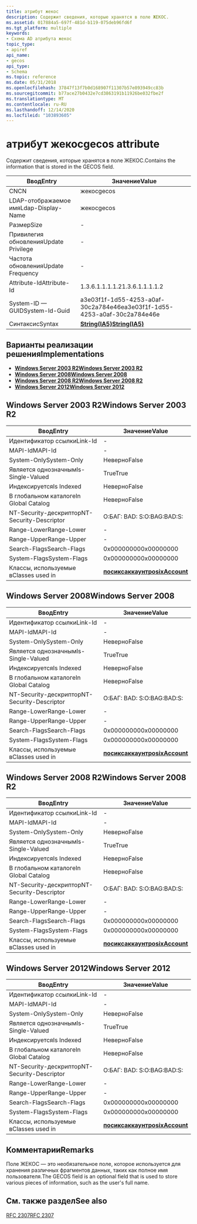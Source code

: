 ```yaml
---
title: атрибут жекос
description: Содержит сведения, которые хранятся в поле ЖЕКОС.
ms.assetid: 017884a5-697f-481d-b119-075deb96fd6f
ms.tgt_platform: multiple
keywords:
- Схема AD атрибута жекос
topic_type:
- apiref
api_name:
- gecos
api_type:
- Schema
ms.topic: reference
ms.date: 05/31/2018
ms.openlocfilehash: 37847f13f7b0d168907f11307b57e893949cc83b
ms.sourcegitcommit: b77ace27b0432e7cd3863191b11926be032fbe2f
ms.translationtype: MT
ms.contentlocale: ru-RU
ms.lasthandoff: 12/14/2020
ms.locfileid: "103893605"
---
```

# <a name="gecos-attribute"></a><span data-ttu-id="2bc88-104">атрибут жекос</span><span class="sxs-lookup"><span data-stu-id="2bc88-104">gecos attribute</span></span>

<span data-ttu-id="2bc88-105">Содержит сведения, которые хранятся в поле ЖЕКОС.</span><span class="sxs-lookup"><span data-stu-id="2bc88-105">Contains the information that is stored in the GECOS field.</span></span>



| <span data-ttu-id="2bc88-106">Ввод</span><span class="sxs-lookup"><span data-stu-id="2bc88-106">Entry</span></span> | <span data-ttu-id="2bc88-107">Значение</span><span class="sxs-lookup"><span data-stu-id="2bc88-107">Value</span></span> |
|-------------------|--------------------------------------|
| <span data-ttu-id="2bc88-108">CN</span><span class="sxs-lookup"><span data-stu-id="2bc88-108">CN</span></span>                | <span data-ttu-id="2bc88-109">жекос</span><span class="sxs-lookup"><span data-stu-id="2bc88-109">gecos</span></span>                                |
| <span data-ttu-id="2bc88-110">LDAP-отображаемое имя</span><span class="sxs-lookup"><span data-stu-id="2bc88-110">Ldap-Display-Name</span></span> | <span data-ttu-id="2bc88-111">жекос</span><span class="sxs-lookup"><span data-stu-id="2bc88-111">gecos</span></span>                                |
| <span data-ttu-id="2bc88-112">Размер</span><span class="sxs-lookup"><span data-stu-id="2bc88-112">Size</span></span>              | \-                                   |
| <span data-ttu-id="2bc88-113">Привилегия обновления</span><span class="sxs-lookup"><span data-stu-id="2bc88-113">Update Privilege</span></span>  | \-                                   |
| <span data-ttu-id="2bc88-114">Частота обновления</span><span class="sxs-lookup"><span data-stu-id="2bc88-114">Update Frequency</span></span>  | \-                                   |
| <span data-ttu-id="2bc88-115">Attribute-Id</span><span class="sxs-lookup"><span data-stu-id="2bc88-115">Attribute-Id</span></span>      | <span data-ttu-id="2bc88-116">1.3.6.1.1.1.1.2</span><span class="sxs-lookup"><span data-stu-id="2bc88-116">1.3.6.1.1.1.1.2</span></span>                      |
| <span data-ttu-id="2bc88-117">System-ID — GUID</span><span class="sxs-lookup"><span data-stu-id="2bc88-117">System-Id-Guid</span></span>    | <span data-ttu-id="2bc88-118">a3e03f1f-1d55-4253-a0af-30c2a784e46e</span><span class="sxs-lookup"><span data-stu-id="2bc88-118">a3e03f1f-1d55-4253-a0af-30c2a784e46e</span></span> |
| <span data-ttu-id="2bc88-119">Синтаксис</span><span class="sxs-lookup"><span data-stu-id="2bc88-119">Syntax</span></span>            | [<span data-ttu-id="2bc88-120">**String(IA5)**</span><span class="sxs-lookup"><span data-stu-id="2bc88-120">**String(IA5)**</span></span>](s-string-ia5.md)  |



## <a name="implementations"></a><span data-ttu-id="2bc88-121">Варианты реализации решения</span><span class="sxs-lookup"><span data-stu-id="2bc88-121">Implementations</span></span>

-   [<span data-ttu-id="2bc88-122">**Windows Server 2003 R2**</span><span class="sxs-lookup"><span data-stu-id="2bc88-122">**Windows Server 2003 R2**</span></span>](#windows-server-2003-r2)
-   [<span data-ttu-id="2bc88-123">**Windows Server 2008**</span><span class="sxs-lookup"><span data-stu-id="2bc88-123">**Windows Server 2008**</span></span>](#windows-server-2008)
-   [<span data-ttu-id="2bc88-124">**Windows Server 2008 R2**</span><span class="sxs-lookup"><span data-stu-id="2bc88-124">**Windows Server 2008 R2**</span></span>](#windows-server-2008-r2)
-   [<span data-ttu-id="2bc88-125">**Windows Server 2012**</span><span class="sxs-lookup"><span data-stu-id="2bc88-125">**Windows Server 2012**</span></span>](#windows-server-2012)

## <a name="windows-server-2003-r2"></a><span data-ttu-id="2bc88-126">Windows Server 2003 R2</span><span class="sxs-lookup"><span data-stu-id="2bc88-126">Windows Server 2003 R2</span></span>



| <span data-ttu-id="2bc88-127">Ввод</span><span class="sxs-lookup"><span data-stu-id="2bc88-127">Entry</span></span> | <span data-ttu-id="2bc88-128">Значение</span><span class="sxs-lookup"><span data-stu-id="2bc88-128">Value</span></span> |
|------------------------|---------------------------------------------------|
| <span data-ttu-id="2bc88-129">Идентификатор ссылки</span><span class="sxs-lookup"><span data-stu-id="2bc88-129">Link-Id</span></span>                | \-                                                |
| <span data-ttu-id="2bc88-130">MAPI-Id</span><span class="sxs-lookup"><span data-stu-id="2bc88-130">MAPI-Id</span></span>                | \-                                                |
| <span data-ttu-id="2bc88-131">System-Only</span><span class="sxs-lookup"><span data-stu-id="2bc88-131">System-Only</span></span>            | <span data-ttu-id="2bc88-132">Неверно</span><span class="sxs-lookup"><span data-stu-id="2bc88-132">False</span></span>                                             |
| <span data-ttu-id="2bc88-133">Является однозначным</span><span class="sxs-lookup"><span data-stu-id="2bc88-133">Is-Single-Valued</span></span>       | <span data-ttu-id="2bc88-134">True</span><span class="sxs-lookup"><span data-stu-id="2bc88-134">True</span></span>                                              |
| <span data-ttu-id="2bc88-135">Индексируется</span><span class="sxs-lookup"><span data-stu-id="2bc88-135">Is Indexed</span></span>             | <span data-ttu-id="2bc88-136">Неверно</span><span class="sxs-lookup"><span data-stu-id="2bc88-136">False</span></span>                                             |
| <span data-ttu-id="2bc88-137">В глобальном каталоге</span><span class="sxs-lookup"><span data-stu-id="2bc88-137">In Global Catalog</span></span>      | <span data-ttu-id="2bc88-138">Неверно</span><span class="sxs-lookup"><span data-stu-id="2bc88-138">False</span></span>                                             |
| <span data-ttu-id="2bc88-139">NT-Security-дескриптор</span><span class="sxs-lookup"><span data-stu-id="2bc88-139">NT-Security-Descriptor</span></span> | <span data-ttu-id="2bc88-140">О:БАГ: BAD: S:</span><span class="sxs-lookup"><span data-stu-id="2bc88-140">O:BAG:BAD:S:</span></span>                                      |
| <span data-ttu-id="2bc88-141">Range-Lower</span><span class="sxs-lookup"><span data-stu-id="2bc88-141">Range-Lower</span></span>            | \-                                                |
| <span data-ttu-id="2bc88-142">Range-Upper</span><span class="sxs-lookup"><span data-stu-id="2bc88-142">Range-Upper</span></span>            | \-                                                |
| <span data-ttu-id="2bc88-143">Search-Flags</span><span class="sxs-lookup"><span data-stu-id="2bc88-143">Search-Flags</span></span>           | <span data-ttu-id="2bc88-144">0x00000000</span><span class="sxs-lookup"><span data-stu-id="2bc88-144">0x00000000</span></span>                                        |
| <span data-ttu-id="2bc88-145">System-Flags</span><span class="sxs-lookup"><span data-stu-id="2bc88-145">System-Flags</span></span>           | <span data-ttu-id="2bc88-146">0x00000000</span><span class="sxs-lookup"><span data-stu-id="2bc88-146">0x00000000</span></span>                                        |
| <span data-ttu-id="2bc88-147">Классы, используемые в</span><span class="sxs-lookup"><span data-stu-id="2bc88-147">Classes used in</span></span>        | [<span data-ttu-id="2bc88-148">**посиксаккаунт**</span><span class="sxs-lookup"><span data-stu-id="2bc88-148">**posixAccount**</span></span>](c-posixaccount.md)<br/> |



## <a name="windows-server-2008"></a><span data-ttu-id="2bc88-149">Windows Server 2008</span><span class="sxs-lookup"><span data-stu-id="2bc88-149">Windows Server 2008</span></span>



| <span data-ttu-id="2bc88-150">Ввод</span><span class="sxs-lookup"><span data-stu-id="2bc88-150">Entry</span></span> | <span data-ttu-id="2bc88-151">Значение</span><span class="sxs-lookup"><span data-stu-id="2bc88-151">Value</span></span> |
|------------------------|---------------------------------------------------|
| <span data-ttu-id="2bc88-152">Идентификатор ссылки</span><span class="sxs-lookup"><span data-stu-id="2bc88-152">Link-Id</span></span>                | \-                                                |
| <span data-ttu-id="2bc88-153">MAPI-Id</span><span class="sxs-lookup"><span data-stu-id="2bc88-153">MAPI-Id</span></span>                | \-                                                |
| <span data-ttu-id="2bc88-154">System-Only</span><span class="sxs-lookup"><span data-stu-id="2bc88-154">System-Only</span></span>            | <span data-ttu-id="2bc88-155">Неверно</span><span class="sxs-lookup"><span data-stu-id="2bc88-155">False</span></span>                                             |
| <span data-ttu-id="2bc88-156">Является однозначным</span><span class="sxs-lookup"><span data-stu-id="2bc88-156">Is-Single-Valued</span></span>       | <span data-ttu-id="2bc88-157">True</span><span class="sxs-lookup"><span data-stu-id="2bc88-157">True</span></span>                                              |
| <span data-ttu-id="2bc88-158">Индексируется</span><span class="sxs-lookup"><span data-stu-id="2bc88-158">Is Indexed</span></span>             | <span data-ttu-id="2bc88-159">Неверно</span><span class="sxs-lookup"><span data-stu-id="2bc88-159">False</span></span>                                             |
| <span data-ttu-id="2bc88-160">В глобальном каталоге</span><span class="sxs-lookup"><span data-stu-id="2bc88-160">In Global Catalog</span></span>      | <span data-ttu-id="2bc88-161">Неверно</span><span class="sxs-lookup"><span data-stu-id="2bc88-161">False</span></span>                                             |
| <span data-ttu-id="2bc88-162">NT-Security-дескриптор</span><span class="sxs-lookup"><span data-stu-id="2bc88-162">NT-Security-Descriptor</span></span> | <span data-ttu-id="2bc88-163">О:БАГ: BAD: S:</span><span class="sxs-lookup"><span data-stu-id="2bc88-163">O:BAG:BAD:S:</span></span>                                      |
| <span data-ttu-id="2bc88-164">Range-Lower</span><span class="sxs-lookup"><span data-stu-id="2bc88-164">Range-Lower</span></span>            | \-                                                |
| <span data-ttu-id="2bc88-165">Range-Upper</span><span class="sxs-lookup"><span data-stu-id="2bc88-165">Range-Upper</span></span>            | \-                                                |
| <span data-ttu-id="2bc88-166">Search-Flags</span><span class="sxs-lookup"><span data-stu-id="2bc88-166">Search-Flags</span></span>           | <span data-ttu-id="2bc88-167">0x00000000</span><span class="sxs-lookup"><span data-stu-id="2bc88-167">0x00000000</span></span>                                        |
| <span data-ttu-id="2bc88-168">System-Flags</span><span class="sxs-lookup"><span data-stu-id="2bc88-168">System-Flags</span></span>           | <span data-ttu-id="2bc88-169">0x00000000</span><span class="sxs-lookup"><span data-stu-id="2bc88-169">0x00000000</span></span>                                        |
| <span data-ttu-id="2bc88-170">Классы, используемые в</span><span class="sxs-lookup"><span data-stu-id="2bc88-170">Classes used in</span></span>        | [<span data-ttu-id="2bc88-171">**посиксаккаунт**</span><span class="sxs-lookup"><span data-stu-id="2bc88-171">**posixAccount**</span></span>](c-posixaccount.md)<br/> |



## <a name="windows-server-2008-r2"></a><span data-ttu-id="2bc88-172">Windows Server 2008 R2</span><span class="sxs-lookup"><span data-stu-id="2bc88-172">Windows Server 2008 R2</span></span>



| <span data-ttu-id="2bc88-173">Ввод</span><span class="sxs-lookup"><span data-stu-id="2bc88-173">Entry</span></span> | <span data-ttu-id="2bc88-174">Значение</span><span class="sxs-lookup"><span data-stu-id="2bc88-174">Value</span></span> |
|------------------------|---------------------------------------------------|
| <span data-ttu-id="2bc88-175">Идентификатор ссылки</span><span class="sxs-lookup"><span data-stu-id="2bc88-175">Link-Id</span></span>                | \-                                                |
| <span data-ttu-id="2bc88-176">MAPI-Id</span><span class="sxs-lookup"><span data-stu-id="2bc88-176">MAPI-Id</span></span>                | \-                                                |
| <span data-ttu-id="2bc88-177">System-Only</span><span class="sxs-lookup"><span data-stu-id="2bc88-177">System-Only</span></span>            | <span data-ttu-id="2bc88-178">Неверно</span><span class="sxs-lookup"><span data-stu-id="2bc88-178">False</span></span>                                             |
| <span data-ttu-id="2bc88-179">Является однозначным</span><span class="sxs-lookup"><span data-stu-id="2bc88-179">Is-Single-Valued</span></span>       | <span data-ttu-id="2bc88-180">True</span><span class="sxs-lookup"><span data-stu-id="2bc88-180">True</span></span>                                              |
| <span data-ttu-id="2bc88-181">Индексируется</span><span class="sxs-lookup"><span data-stu-id="2bc88-181">Is Indexed</span></span>             | <span data-ttu-id="2bc88-182">Неверно</span><span class="sxs-lookup"><span data-stu-id="2bc88-182">False</span></span>                                             |
| <span data-ttu-id="2bc88-183">В глобальном каталоге</span><span class="sxs-lookup"><span data-stu-id="2bc88-183">In Global Catalog</span></span>      | <span data-ttu-id="2bc88-184">Неверно</span><span class="sxs-lookup"><span data-stu-id="2bc88-184">False</span></span>                                             |
| <span data-ttu-id="2bc88-185">NT-Security-дескриптор</span><span class="sxs-lookup"><span data-stu-id="2bc88-185">NT-Security-Descriptor</span></span> | <span data-ttu-id="2bc88-186">О:БАГ: BAD: S:</span><span class="sxs-lookup"><span data-stu-id="2bc88-186">O:BAG:BAD:S:</span></span>                                      |
| <span data-ttu-id="2bc88-187">Range-Lower</span><span class="sxs-lookup"><span data-stu-id="2bc88-187">Range-Lower</span></span>            | \-                                                |
| <span data-ttu-id="2bc88-188">Range-Upper</span><span class="sxs-lookup"><span data-stu-id="2bc88-188">Range-Upper</span></span>            | \-                                                |
| <span data-ttu-id="2bc88-189">Search-Flags</span><span class="sxs-lookup"><span data-stu-id="2bc88-189">Search-Flags</span></span>           | <span data-ttu-id="2bc88-190">0x00000000</span><span class="sxs-lookup"><span data-stu-id="2bc88-190">0x00000000</span></span>                                        |
| <span data-ttu-id="2bc88-191">System-Flags</span><span class="sxs-lookup"><span data-stu-id="2bc88-191">System-Flags</span></span>           | <span data-ttu-id="2bc88-192">0x00000000</span><span class="sxs-lookup"><span data-stu-id="2bc88-192">0x00000000</span></span>                                        |
| <span data-ttu-id="2bc88-193">Классы, используемые в</span><span class="sxs-lookup"><span data-stu-id="2bc88-193">Classes used in</span></span>        | [<span data-ttu-id="2bc88-194">**посиксаккаунт**</span><span class="sxs-lookup"><span data-stu-id="2bc88-194">**posixAccount**</span></span>](c-posixaccount.md)<br/> |



## <a name="windows-server-2012"></a><span data-ttu-id="2bc88-195">Windows Server 2012</span><span class="sxs-lookup"><span data-stu-id="2bc88-195">Windows Server 2012</span></span>



| <span data-ttu-id="2bc88-196">Ввод</span><span class="sxs-lookup"><span data-stu-id="2bc88-196">Entry</span></span> | <span data-ttu-id="2bc88-197">Значение</span><span class="sxs-lookup"><span data-stu-id="2bc88-197">Value</span></span> |
|------------------------|---------------------------------------------------|
| <span data-ttu-id="2bc88-198">Идентификатор ссылки</span><span class="sxs-lookup"><span data-stu-id="2bc88-198">Link-Id</span></span>                | \-                                                |
| <span data-ttu-id="2bc88-199">MAPI-Id</span><span class="sxs-lookup"><span data-stu-id="2bc88-199">MAPI-Id</span></span>                | \-                                                |
| <span data-ttu-id="2bc88-200">System-Only</span><span class="sxs-lookup"><span data-stu-id="2bc88-200">System-Only</span></span>            | <span data-ttu-id="2bc88-201">Неверно</span><span class="sxs-lookup"><span data-stu-id="2bc88-201">False</span></span>                                             |
| <span data-ttu-id="2bc88-202">Является однозначным</span><span class="sxs-lookup"><span data-stu-id="2bc88-202">Is-Single-Valued</span></span>       | <span data-ttu-id="2bc88-203">True</span><span class="sxs-lookup"><span data-stu-id="2bc88-203">True</span></span>                                              |
| <span data-ttu-id="2bc88-204">Индексируется</span><span class="sxs-lookup"><span data-stu-id="2bc88-204">Is Indexed</span></span>             | <span data-ttu-id="2bc88-205">Неверно</span><span class="sxs-lookup"><span data-stu-id="2bc88-205">False</span></span>                                             |
| <span data-ttu-id="2bc88-206">В глобальном каталоге</span><span class="sxs-lookup"><span data-stu-id="2bc88-206">In Global Catalog</span></span>      | <span data-ttu-id="2bc88-207">Неверно</span><span class="sxs-lookup"><span data-stu-id="2bc88-207">False</span></span>                                             |
| <span data-ttu-id="2bc88-208">NT-Security-дескриптор</span><span class="sxs-lookup"><span data-stu-id="2bc88-208">NT-Security-Descriptor</span></span> | <span data-ttu-id="2bc88-209">О:БАГ: BAD: S:</span><span class="sxs-lookup"><span data-stu-id="2bc88-209">O:BAG:BAD:S:</span></span>                                      |
| <span data-ttu-id="2bc88-210">Range-Lower</span><span class="sxs-lookup"><span data-stu-id="2bc88-210">Range-Lower</span></span>            | \-                                                |
| <span data-ttu-id="2bc88-211">Range-Upper</span><span class="sxs-lookup"><span data-stu-id="2bc88-211">Range-Upper</span></span>            | \-                                                |
| <span data-ttu-id="2bc88-212">Search-Flags</span><span class="sxs-lookup"><span data-stu-id="2bc88-212">Search-Flags</span></span>           | <span data-ttu-id="2bc88-213">0x00000000</span><span class="sxs-lookup"><span data-stu-id="2bc88-213">0x00000000</span></span>                                        |
| <span data-ttu-id="2bc88-214">System-Flags</span><span class="sxs-lookup"><span data-stu-id="2bc88-214">System-Flags</span></span>           | <span data-ttu-id="2bc88-215">0x00000000</span><span class="sxs-lookup"><span data-stu-id="2bc88-215">0x00000000</span></span>                                        |
| <span data-ttu-id="2bc88-216">Классы, используемые в</span><span class="sxs-lookup"><span data-stu-id="2bc88-216">Classes used in</span></span>        | [<span data-ttu-id="2bc88-217">**посиксаккаунт**</span><span class="sxs-lookup"><span data-stu-id="2bc88-217">**posixAccount**</span></span>](c-posixaccount.md)<br/> |



## <a name="remarks"></a><span data-ttu-id="2bc88-218">Комментарии</span><span class="sxs-lookup"><span data-stu-id="2bc88-218">Remarks</span></span>

<span data-ttu-id="2bc88-219">Поле ЖЕКОС — это необязательное поле, которое используется для хранения различных фрагментов данных, таких как полное имя пользователя.</span><span class="sxs-lookup"><span data-stu-id="2bc88-219">The GECOS field is an optional field that is used to store various pieces of information, such as the user's full name.</span></span>

## <a name="see-also"></a><span data-ttu-id="2bc88-220">См. также раздел</span><span class="sxs-lookup"><span data-stu-id="2bc88-220">See also</span></span>

<dl> <dt>

[<span data-ttu-id="2bc88-221">RFC 2307</span><span class="sxs-lookup"><span data-stu-id="2bc88-221">RFC 2307</span></span>](https://www.ietf.org/rfc/rfc2307.txt)
</dt> </dl>

 

 





